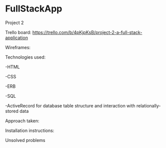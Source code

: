 # FullStackApp
Project 2

Trello board: https://trello.com/b/4pKjpKsB/project-2-a-full-stack-application

Wireframes:

Technologies used: 

-HTML

-CSS

-ERB

-SQL

-ActiveRecord for database table structure and interaction with relationally-stored data

Approach taken:

Installation instructions:

Unsolved problems


